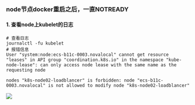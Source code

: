 ### node节点docker重启之后，一直NOTREADY

#### 1. 查看node上kubelet的日志

```shell
# 查看日志
journalctl -fu kubelet
# 报错信息
User "system:node:ecs-b11c-0003.novalocal" cannot get resource "leases" in API group "coordination.k8s.io" in the namespace "kube-node-lease": can only access node lease with the same name as the requesting node

nodes "k8s-node02-loadblancer" is forbidden: node "ecs-b11c-0003.novalocal" is not allowed to modify node "k8s-node02-loadblancer"

```

![](https://mkdown-1256191338.cos.ap-beijing.myqcloud.com/20200409114510.png)